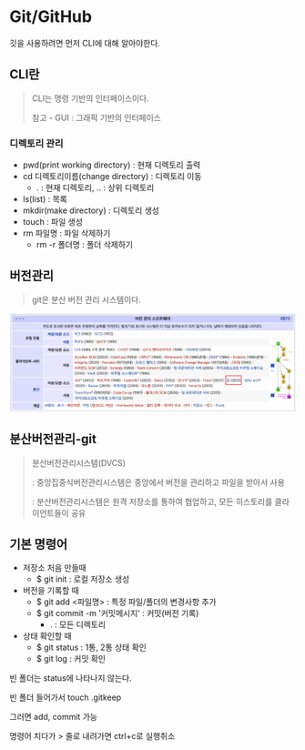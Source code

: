 # Git/GitHub

깃을 사용하려면 먼저 CLI에 대해 알아야한다.

## CLI란

> CLI는 명령 기반의 인터페이스이다.
>
> 참고 - GUI : 그래픽 기반의 인터페이스

### 디렉토리 관리

- pwd(print working directory) : 현재 디렉토리 출력
- cd 디렉토리이름(change directory) : 디렉토리 이동
  - . : 현재 디렉토리, .. : 상위 디렉토리
- ls(list) : 목록
- mkdir(make directory) : 디렉토리 생성
- touch : 파일 생성
- rm 파일명 : 파일 삭제하기
  - rm -r 폴더명 : 폴더 삭제하기

## 버전관리

> git은 분산 버전 관리 시스템이다.

![image1](git.assets/image1.PNG)

## 분산버전관리-git

> 분산버전관리시스템(DVCS)
>
> :  중앙집중식버전관리시스템은 중앙에서 버전을 관리하고 파일을 받아서 사용
>
> : 분산버전관리시스템은 원격 저장소를 통하여 협업하고, 모든 히스토리를 클라이언트들이 공유

## 기본 명령어

- 저장소 처음 만들때
  - $ git init : 로컬 저장소 생성
- 버전을 기록할 때
  - $ git add <파일명> : 특정 파일/폴더의 변경사항 추가
  - $ git commit -m '커밋메시지' : 커밋(버전 기록)
    - . : 모든 디렉토리
- 상태 확인할 때
  - $ git status : 1통, 2통 상태 확인
  - $ git log : 커밋 확인



빈 폴더는 status에 나타나지 않는다.

빈 폴더 들어가서 touch .gitkeep

그러면 add, commit 가능

명령어 치다가 > 줄로 내려가면 ctrl+c로 실행취소
